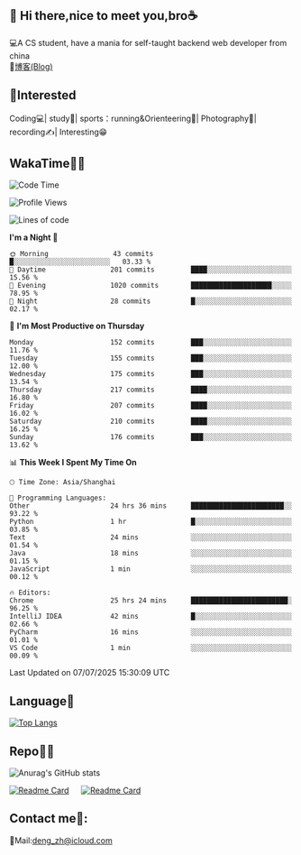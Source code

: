 👋 Hi there,nice to meet you,bro☕
---
💻A CS student, have a mania for self-taught backend web developer from china   
📌[博客(Blog)](https://github.com/HealUP/MyBlog)

 <!-- waka-box start -->
 <!-- waka-box end -->
 
🧲**Interested**
--
Coding💻| study📖| sports：running&Orienteering🏃‍| Photography📸| recording✍️| Interesting😁

WakaTime👨‍💻
---
<!--START_SECTION:waka-->
![Code Time](http://img.shields.io/badge/Code%20Time-3%2C238%20hrs%2040%20mins-blue)

![Profile Views](http://img.shields.io/badge/Profile%20Views-0-blue)

![Lines of code](https://img.shields.io/badge/From%20Hello%20World%20I%27ve%20Written-205.1%20thousand%20lines%20of%20code-blue)

**I'm a Night 🦉** 

```text
🌞 Morning                43 commits          █░░░░░░░░░░░░░░░░░░░░░░░░   03.33 % 
🌆 Daytime                201 commits         ████░░░░░░░░░░░░░░░░░░░░░   15.56 % 
🌃 Evening                1020 commits        ████████████████████░░░░░   78.95 % 
🌙 Night                  28 commits          █░░░░░░░░░░░░░░░░░░░░░░░░   02.17 % 
```
📅 **I'm Most Productive on Thursday** 

```text
Monday                   152 commits         ███░░░░░░░░░░░░░░░░░░░░░░   11.76 % 
Tuesday                  155 commits         ███░░░░░░░░░░░░░░░░░░░░░░   12.00 % 
Wednesday                175 commits         ███░░░░░░░░░░░░░░░░░░░░░░   13.54 % 
Thursday                 217 commits         ████░░░░░░░░░░░░░░░░░░░░░   16.80 % 
Friday                   207 commits         ████░░░░░░░░░░░░░░░░░░░░░   16.02 % 
Saturday                 210 commits         ████░░░░░░░░░░░░░░░░░░░░░   16.25 % 
Sunday                   176 commits         ███░░░░░░░░░░░░░░░░░░░░░░   13.62 % 
```


📊 **This Week I Spent My Time On** 

```text
🕑︎ Time Zone: Asia/Shanghai

💬 Programming Languages: 
Other                    24 hrs 36 mins      ███████████████████████░░   93.22 % 
Python                   1 hr                █░░░░░░░░░░░░░░░░░░░░░░░░   03.85 % 
Text                     24 mins             ░░░░░░░░░░░░░░░░░░░░░░░░░   01.54 % 
Java                     18 mins             ░░░░░░░░░░░░░░░░░░░░░░░░░   01.15 % 
JavaScript               1 min               ░░░░░░░░░░░░░░░░░░░░░░░░░   00.12 % 

🔥 Editors: 
Chrome                   25 hrs 24 mins      ████████████████████████░   96.25 % 
IntelliJ IDEA            42 mins             █░░░░░░░░░░░░░░░░░░░░░░░░   02.66 % 
PyCharm                  16 mins             ░░░░░░░░░░░░░░░░░░░░░░░░░   01.01 % 
VS Code                  1 min               ░░░░░░░░░░░░░░░░░░░░░░░░░   00.09 % 
```


 Last Updated on 07/07/2025 15:30:09 UTC
<!--END_SECTION:waka-->

Language🚀
---
[![Top Langs](https://github-readme-stats.vercel.app/api/top-langs/?username=HealUP&layout=compact&hide_border=true)](https://github.com/HealUP)

Repo🧑‍💻
---
![Anurag's GitHub stats](https://github-readme-stats.vercel.app/api?username=HealUP&count_private=true&show_icons=true&theme=gruvbox&hide_border=true) 

[![Readme Card](https://github-readme-stats.vercel.app/api/pin/?username=HealUP&repo=InternetEy&theme=transparent)](https://github.com/HealUP/InternetEy) &emsp;
[![Readme Card](https://github-readme-stats.vercel.app/api/pin/?username=HealUP&repo=CampusExperience&theme=transparent)](https://github.com/HealUP/CampusExperience)


Contact me📱:
---
📮Mail:deng_zh@icloud.com  
